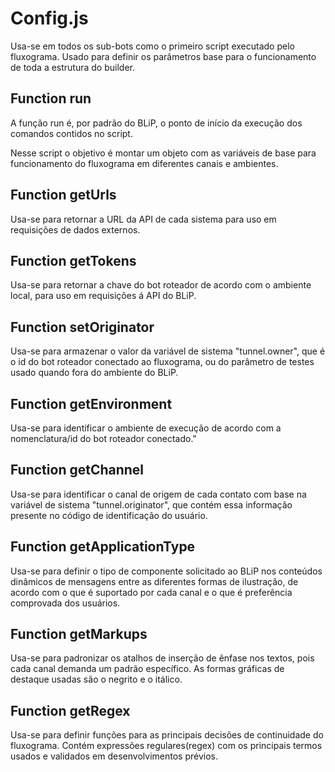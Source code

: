 # Config.js

<p>Usa-se em todos os sub-bots como o primeiro script executado pelo fluxograma. Usado para definir os parâmetros base para o funcionamento de toda a estrutura do builder.</p>

## Function run

<p>A função run é, por padrão do BLiP, o ponto de início da execução dos comandos contidos no script.</p>

<p>Nesse script o objetivo é montar um objeto com as variáveis de base para funcionamento do fluxograma em diferentes canais e ambientes.</p>


## Function getUrls

<p>Usa-se para retornar a URL da API de cada sistema para uso em requisições de dados externos.</p>


## Function getTokens

<p>Usa-se para retornar a chave do bot roteador de acordo com o ambiente local, para uso em requisições á API do BLiP.</p>


## Function setOriginator

<p>Usa-se para armazenar o valor da variável de sistema "tunnel.owner", que é o id do bot roteador conectado ao fluxograma, ou do parâmetro de testes usado quando fora do ambiente do BLiP.</p>


## Function getEnvironment

<p>Usa-se para identificar o ambiente de execução de acordo com a nomenclatura/id do bot roteador conectado."</p>


## Function getChannel

<p>Usa-se para identificar o canal de origem de cada contato com base na variável de sistema "tunnel.originator", que contém essa informação presente no código de identificação do usuário.</p>


## Function getApplicationType

<p>Usa-se para definir o tipo de componente solicitado ao BLiP nos conteúdos dinâmicos de mensagens entre as diferentes formas de ilustração, de acordo com o que é suportado por cada canal e o que é preferência comprovada dos usuários.</p>


## Function getMarkups

<p>Usa-se para padronizar os atalhos de inserção de ênfase nos textos, pois cada canal demanda um padrão específico. As formas gráficas de destaque usadas são o negrito e o itálico.</p>


## Function getRegex

<p>Usa-se para definir funções para as principais decisões de continuidade do fluxograma. Contém expressões regulares(regex) com os principais termos usados e validados em desenvolvimentos prévios.</p>
